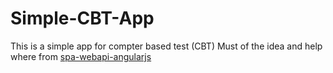# Simple-CBT-App
This is a simple app for compter based test (CBT)
Must of the idea and help where from [spa-webapi-angularjs](https://github.com/Xtremrules/spa-webapi-angularjs)
